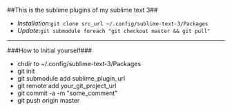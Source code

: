 ##This is the sublime plugins of my sublime text 3##
+ *Installation*:`git clone src_url ~/.config/sublime-text-3/Packages`
+ *Update*:`git submodule foreach "git checkout master && git pull"`

---

###How to Initial yourself###

+ chdir to ~/.config/sublime-text-3/Packages
+ git init
+ git submodule add sublime_plugin_url
+ git remote add your_git_project_url
+ git commit -a -m "some_comment"
+ git push origin master
